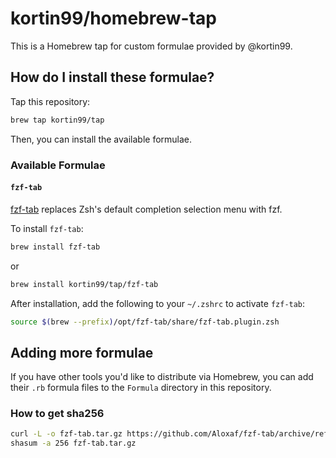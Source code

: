 # kortin99/homebrew-tap

This is a Homebrew tap for custom formulae provided by @kortin99.

## How do I install these formulae?

Tap this repository:

```bash
brew tap kortin99/tap
```

Then, you can install the available formulae.

### Available Formulae

#### `fzf-tab`

[fzf-tab](https://github.com/Aloxaf/fzf-tab) replaces Zsh's default completion selection menu with fzf.

To install `fzf-tab`:

```bash
brew install fzf-tab
```
or
```bash
brew install kortin99/tap/fzf-tab
```

After installation, add the following to your `~/.zshrc` to activate `fzf-tab`:

```zsh
source $(brew --prefix)/opt/fzf-tab/share/fzf-tab.plugin.zsh
```

## Adding more formulae

If you have other tools you'd like to distribute via Homebrew, you can add their `.rb` formula files to the `Formula` directory in this repository.

### How to get sha256
```bash
curl -L -o fzf-tab.tar.gz https://github.com/Aloxaf/fzf-tab/archive/refs/tags/v1.2.0.tar.gz
shasum -a 256 fzf-tab.tar.gz
```
